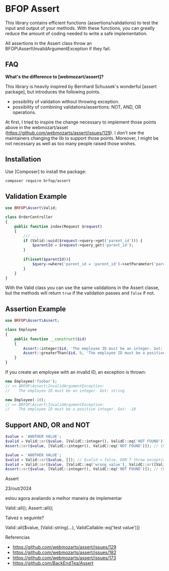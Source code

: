 # BFOP Assert

This library contains efficient functions (assertions/validations) to test the input and output of your methods.
With these functions, you can greatly reduce the amount of coding needed to write a safe implementation.

All assertions in the Assert class throw an BFOP\Assert\InvalidArgumentException if they fail.

FAQ
---

**What's the difference to [webmozart/assert]?**

This library is heavily inspired by Bernhard Schussek's wonderful [assert package],
but introduces the following points.

- possibility of validation without throwing exception.
- possibility of combining validations/assertions: NOT, AND, OR operations.

At first, I tried to inspire the change necessary to implement those points above in the webmozart/asset
(https://github.com/webmozarts/assert/issues/129). I don't see the maintainers changing the lib to support those points.
Moreover, I might be not necessary as well as too many people raised those wishes.


Installation
------------

Use [Composer] to install the package:

```bash
composer require brfop/assert
```

Validation Example
------------------

```php
use BRFOP\Assert\Valid;

class OrderController
{
    public function index(Request $request)
    {
        /// ...
        if (Valid::uuid($request->query->get('parent_id'))) {
            $parentId = $request->query_get('parent_id');
        }
        
        if(isset($parentId)){
            $query->where('parent_id = :parent_id')->setParameter('parent_id', $parentId);
        }
    }
}
```

With the Valid class you can use the same validations in the Assert classe, but the methods will return `true`
if the validation passes and `false` if not.


Assertion Example
-----------------

```php
use BRFOP\Assert\Assert;

class Employee
{
    public function __construct($id)
    {
        Assert::integer($id, 'The employee ID must be an integer. Got: %s');
        Assert::greaterThan($id, 0, 'The employee ID must be a positive integer. Got: %s');
    }
}
```

If you create an employee with an invalid ID, an exception is thrown:

```php
new Employee('foobar');
// => BRFOP\Assert\InvalidArgumentException:
//    The employee ID must be an integer. Got: string

new Employee(-10);
// => BRFOP\Assert\InvalidArgumentException:
//    The employee ID must be a positive integer. Got: -10
```


## Support AND, OR and NOT

```php title="Simple OR example"
$value = 'ANOTHER VALUE';
$valid = Valid::or($value, [ValidC::integer(), ValidC::eq('NOT FOUND')]); // $valid = false, DON'T throw exception
Assert::or($value, [ValidC::integer(), ValidC::eq('NOT FOUND')]); // throws exception
```

```php title="More complex OR example"
$value = 'ANOTHER VALUE';
$valid = Valid::or($value, []); // $valid = false, DON'T throw exception
$valid = Valid::or($value, [ValidC::eq('wrong value'), ValidC::or([ValidC::integer(), ValidC::eq('another value')])]); // $valid = false, DON'T throw exception
Assert::or($value, [ValidC::integer(), ValidC::eq('NOT FOUND')]); // throws exception
```

Assert

23/out/2024

estou agora avaliando a melhor maneira de implementar 

Valid::all();
Assert::all();

Talvez o seguinte?

Valid::all($value, [Valid::string(...), ValidCallable::eq('test value')])

Referencias

- https://github.com/webmozarts/assert/issues/129
- https://github.com/webmozarts/assert/issues/182
- https://github.com/webmozarts/assert/issues/173
- https://github.com/BackEndTea/Assert


